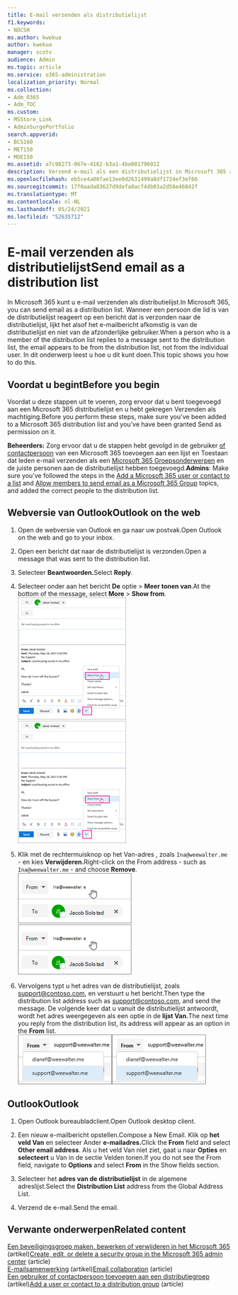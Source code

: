```yaml
---
title: E-mail verzenden als distributielijst
f1.keywords:
- NOCSH
ms.author: kwekua
author: kwekua
manager: scotv
audience: Admin
ms.topic: article
ms.service: o365-administration
localization_priority: Normal
ms.collection:
- Adm_O365
- Adm_TOC
ms.custom:
- MSStore_Link
- AdminSurgePortfolio
search.appverid:
- BCS160
- MET150
- MOE150
ms.assetid: a7c98273-067e-4162-b3a1-4ba081796012
description: Verzend e-mail als een distributielijst in Microsoft 365 zodat wanneer een lid een bericht beantwoordt, deze afkomstig lijkt te zijn van de distributielijst.
ms.openlocfilehash: eb5ce4a08fae13ee0d2631499a8df1724ef3ef66
ms.sourcegitcommit: 17f0aada83627d9defa0acf4db03a2d58e46842f
ms.translationtype: MT
ms.contentlocale: nl-NL
ms.lasthandoff: 05/24/2021
ms.locfileid: "52635712"
---
```

# <a name="send-email-as-a-distribution-list"></a><span data-ttu-id="b4534-103">E-mail verzenden als distributielijst</span><span class="sxs-lookup"><span data-stu-id="b4534-103">Send email as a distribution list</span></span>

<span data-ttu-id="b4534-104">In Microsoft 365 kunt u e-mail verzenden als distributielijst.</span><span class="sxs-lookup"><span data-stu-id="b4534-104">In Microsoft 365, you can send email as a distribution list.</span></span> <span data-ttu-id="b4534-105">Wanneer een persoon die lid is van de distributielijst reageert op een bericht dat is verzonden naar de distributielijst, lijkt het alsof het e-mailbericht afkomstig is van de distributielijst en niet van de afzonderlijke gebruiker.</span><span class="sxs-lookup"><span data-stu-id="b4534-105">When a person who is a member of the distribution list replies to a message sent to the distribution list, the email appears to be from the distribution list, not from the individual user.</span></span> <span data-ttu-id="b4534-106">In dit onderwerp leest u hoe u dit kunt doen.</span><span class="sxs-lookup"><span data-stu-id="b4534-106">This topic shows you how to do this.</span></span>
  
## <a name="before-you-begin"></a><span data-ttu-id="b4534-107">Voordat u begint</span><span class="sxs-lookup"><span data-stu-id="b4534-107">Before you begin</span></span>

<span data-ttu-id="b4534-108">Voordat u deze stappen uit te voeren, zorg ervoor dat u bent toegevoegd aan een Microsoft 365 distributielijst en u hebt gekregen Verzenden als machtiging.</span><span class="sxs-lookup"><span data-stu-id="b4534-108">Before you perform these steps, make sure you've been added to a Microsoft 365 distribution list and you've have been granted Send as permission on it.</span></span>
  
 <span data-ttu-id="b4534-109">**Beheerders:** Zorg ervoor dat u de stappen hebt gevolgd in de gebruiker [of contactpersoon](../email/add-user-or-contact-to-distribution-list.md) van een Microsoft 365 toevoegen aan een lijst en Toestaan dat leden e-mail verzenden als een [Microsoft 365 Groepsonderwerpen](../../solutions/allow-members-to-send-as-or-send-on-behalf-of-group.md#allow-members-to-send-email-as-a-group) en de juiste personen aan de distributielijst hebben toegevoegd.</span><span class="sxs-lookup"><span data-stu-id="b4534-109">**Admins**: Make sure you've followed the steps in the [Add a Microsoft 365 user or contact to a list](../email/add-user-or-contact-to-distribution-list.md) and [Allow members to send email as a Microsoft 365 Group](../../solutions/allow-members-to-send-as-or-send-on-behalf-of-group.md#allow-members-to-send-email-as-a-group) topics, and added the correct people to the distribution list.</span></span>
  
## <a name="outlook-on-the-web"></a><span data-ttu-id="b4534-110">Webversie van Outlook</span><span class="sxs-lookup"><span data-stu-id="b4534-110">Outlook on the web</span></span>

1. <span data-ttu-id="b4534-111">Open de webversie van Outlook en ga naar uw postvak.</span><span class="sxs-lookup"><span data-stu-id="b4534-111">Open Outlook on the web and go to your inbox.</span></span> 
    
2. <span data-ttu-id="b4534-112">Open een bericht dat naar de distributielijst is verzonden.</span><span class="sxs-lookup"><span data-stu-id="b4534-112">Open a message that was sent to the distribution list.</span></span> 
    
3. <span data-ttu-id="b4534-113">Selecteer **Beantwoorden.**</span><span class="sxs-lookup"><span data-stu-id="b4534-113">Select **Reply**.</span></span> 
    
4. <span data-ttu-id="b4534-114">Selecteer onder aan het bericht **De** optie \> **Meer tonen van**.</span><span class="sxs-lookup"><span data-stu-id="b4534-114">At the bottom of the message, select **More** \> **Show from**.</span></span><br/> <span data-ttu-id="b4534-115">![Selecteer Meer en kies vervolgens Van tonen](../../media/534f13b7-9f15-48ea-8835-ea2ed1863ece.png)</span><span class="sxs-lookup"><span data-stu-id="b4534-115">![Select More and then choose Show From](../../media/534f13b7-9f15-48ea-8835-ea2ed1863ece.png)</span></span>
  
5. <span data-ttu-id="b4534-116">Klik met de rechtermuisknop op het Van-adres , zoals `Ina@weewalter.me` - en kies **Verwijderen.**</span><span class="sxs-lookup"><span data-stu-id="b4534-116">Right-click on the From address - such as `Ina@weewalter.me` - and choose **Remove**.</span></span><br/> <span data-ttu-id="b4534-117">![De FROM-alias verwijderen](../../media/9b8d8e8f-dc46-499c-89bd-0a480603bf1f.png)</span><span class="sxs-lookup"><span data-stu-id="b4534-117">![Remove the FROM alias](../../media/9b8d8e8f-dc46-499c-89bd-0a480603bf1f.png)</span></span>
  
6. <span data-ttu-id="b4534-118">Vervolgens typt u het adres van de distributielijst, zoals support@contoso.com, en verstuurt u het bericht.</span><span class="sxs-lookup"><span data-stu-id="b4534-118">Then type the distribution list address such as support@contoso.com, and send the message.</span></span> <span data-ttu-id="b4534-119">De volgende keer dat u vanuit de distributielijst antwoordt, wordt het adres weergegeven als een optie in de **lijst Van.**</span><span class="sxs-lookup"><span data-stu-id="b4534-119">The next time you reply from the distribution list, its address will appear as an option in the **From** list.</span></span><br/><span data-ttu-id="b4534-120">![Alias van het gedeelde postvak wordt weergegeven](../../media/f7632a9a-9cab-446c-9e37-23ef50c5b975.png)</span><span class="sxs-lookup"><span data-stu-id="b4534-120">![Alias of the shared mailbox appears](../../media/f7632a9a-9cab-446c-9e37-23ef50c5b975.png)</span></span>

## <a name="outlook"></a><span data-ttu-id="b4534-121">Outlook</span><span class="sxs-lookup"><span data-stu-id="b4534-121">Outlook</span></span>

1. <span data-ttu-id="b4534-122">Open Outlook bureaubladclient.</span><span class="sxs-lookup"><span data-stu-id="b4534-122">Open Outlook desktop client.</span></span>

2. <span data-ttu-id="b4534-123">Een nieuw e-mailbericht opstellen.</span><span class="sxs-lookup"><span data-stu-id="b4534-123">Compose a New Email.</span></span> <span data-ttu-id="b4534-124">Klik op **het veld Van** en selecteer Ander **e-mailadres.**</span><span class="sxs-lookup"><span data-stu-id="b4534-124">Click the **From** field and select **Other email address**.</span></span> <span data-ttu-id="b4534-125">Als u het veld Van niet ziet, gaat u naar **Opties** en **selecteert** u Van in de sectie Velden tonen.</span><span class="sxs-lookup"><span data-stu-id="b4534-125">If you do not see the From field, navigate to **Options** and select **From** in the Show fields section.</span></span>

3. <span data-ttu-id="b4534-126">Selecteer het **adres van de distributielijst** in de algemene adreslijst.</span><span class="sxs-lookup"><span data-stu-id="b4534-126">Select the **Distribution List** address from the Global Address List.</span></span>

4. <span data-ttu-id="b4534-127">Verzend de e-mail.</span><span class="sxs-lookup"><span data-stu-id="b4534-127">Send the email.</span></span>

## <a name="related-content"></a><span data-ttu-id="b4534-128">Verwante onderwerpen</span><span class="sxs-lookup"><span data-stu-id="b4534-128">Related content</span></span>

<span data-ttu-id="b4534-129">[Een beveiligingsgroep maken, bewerken of verwijderen in het Microsoft 365](../email/create-edit-or-delete-a-security-group.md) (artikel)</span><span class="sxs-lookup"><span data-stu-id="b4534-129">[Create, edit, or delete a security group in the Microsoft 365 admin center](../email/create-edit-or-delete-a-security-group.md) (article)</span></span>\
<span data-ttu-id="b4534-130">[E-mailsamenwerking](../email/email-collaboration.md) (artikel)</span><span class="sxs-lookup"><span data-stu-id="b4534-130">[Email collaboration](../email/email-collaboration.md) (article)</span></span>\
<span data-ttu-id="b4534-131">[Een gebruiker of contactpersoon toevoegen aan een distributiegroep](../email/add-user-or-contact-to-distribution-list.md) (artikel)</span><span class="sxs-lookup"><span data-stu-id="b4534-131">[Add a user or contact to a distribution group](../email/add-user-or-contact-to-distribution-list.md) (article)</span></span>
